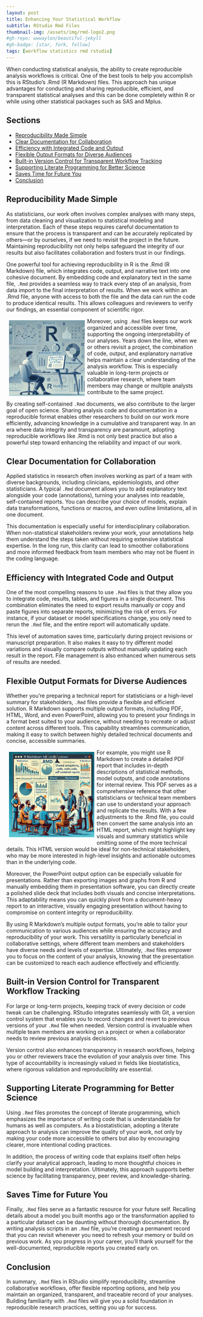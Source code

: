 ```yaml
---
layout: post
title: Enhancing Your Statistical Workflow 
subtitle: RStudio Rmd Files
thumbnail-img: /assets/img/rmd-logo2.png
#gh-repo: wwwaylon/beautiful-jekyll
#gh-badge: [star, fork, follow]
tags: [workflow statistics rmd rstudio]
---
```


When conducting statistical analysis, the ability to create reproducible analysis workflows is critical. One of the best tools to help you accomplish this is RStudio’s .Rmd (R Markdown) files. This approach has unique advantages for conducting and sharing reproducible, efficient, and transparent statistical analyses and this can be done completely within R or while using other statistical packages such as SAS and Mplus. 

<h2>Sections</h2>
<nav id="TableOfContents">
<ul>
<li><a href="#reproducibility-made-simple">Reproducibility Made Simple</a></li>
<li><a href="#clear-documentation-for-collaboration">Clear Documentation for Collaboration</a></li>
<li><a href="#efficiency-with-integrated-code-and-output">Efficiency with Integrated Code and Output</a></li>
<li><a href="#flexible-output-formats-for-diverse-audiences">Flexible Output Formats for Diverse Audiences</a></li>
<li><a href="#built-in-version-control-for-transparent-workflow-tracking">Built-in Version Control for Transparent Workflow Tracking</a></li>
<li><a href="#supporting-literate-programming-for-better-science">Supporting Literate Programming for Better Science</a></li>
<li><a href="#saves-time-for-future-you">Saves Time for Future You</a></li>
<li><a href="#conclusion">Conclusion</a></li>
</ul>
</nav>

<h2 id="reproducibility-made-simple">Reproducibility Made Simple</h2>

As statisticians, our work often involves complex analyses with many steps, from data cleaning and visualization to statistical modeling and interpretation. Each of these steps requires careful documentation to ensure that the process is transparent and can be accurately replicated by others—or by ourselves, if we need to revisit the project in the future. Maintaining reproducibility not only helps safeguard the integrity of our results but also facilitates collaboration and fosters trust in our findings.

One powerful tool for achieving reproducibility in R is the .Rmd (R Markdown) file, which integrates code, output, and narrative text into one cohesive document. By embedding code and explanatory text in the same file, `.Rmd` provides a seamless way to track every step of an analysis, from data import to the final interpretation of results. When we work within an .Rmd file, anyone with access to both the file and the data can run the code to produce identical results. This allows colleagues and reviewers to verify our findings, an essential component of scientific rigor.

<a href="https://www.google.com/">
<img align="left" width="200" height="200" src="/assets/img/rmd-logo.png" alt="image2" style="margin:5pt;"> </a> 

Moreover, using `.Rmd` files keeps our work organized and accessible over time, supporting the ongoing interpretability of our analyses. Years down the line, when we or others revisit a project, the combination of code, output, and explanatory narrative helps maintain a clear understanding of the analysis workflow. This is especially valuable in long-term projects or collaborative research, where team members may change or multiple analysts contribute to the same project.

By creating self-contained `.Rmd` documents, we also contribute to the larger goal of open science. Sharing analysis code and documentation in a reproducible format enables other researchers to build on our work more efficiently, advancing knowledge in a cumulative and transparent way. In an era where data integrity and transparency are paramount, adopting reproducible workflows like .Rmd is not only best practice but also a powerful step toward enhancing the reliability and impact of our work.

<h2 id="clear-documentation-for-collaboration">Clear Documentation for Collaboration </h2>

Applied statistics in research often involves working as part of a team with diverse backgrounds, including clinicians, epidemiologists, and other statisticians. A typical `.Rmd` document allows you to add explanatory text alongside your code (annotations), turning your analyses into readable, self-contained reports. You can describe your choice of models, explain data transformations, functions or macros, and even outline limitations, all in one document.

This documentation is especially useful for interdisciplinary collaboration. When non-statistical stakeholders review your work, your annotations help them understand the steps taken without requiring extensive statistical expertise. In the long run, this clarity can lead to smoother collaborations and more informed feedback from team members who may not be fluent in the coding language.

<h2 id="efficiency-with-integrated-code-and-output">Efficiency with Integrated Code and Output</h2>

One of the most compelling reasons to use `.Rmd` files is that they allow you to integrate code, results, tables, and figures in a single document. This combination eliminates the need to export results manually or copy and paste figures into separate reports, minimizing the risk of errors. For instance, if your dataset or model specifications change, you only need to rerun the `.Rmd` file, and the entire report will automatically update.

This level of automation saves time, particularly during project revisions or manuscript preparation. It also makes it easy to try different model variations and visually compare outputs without manually updating each result in the report. File management is also enhanced when numerous sets of results are needed. 

<h2 id="flexible-output-formats-for-diverse-audiences">Flexible Output Formats for Diverse Audiences</h2>

Whether you’re preparing a technical report for statisticians or a high-level summary for stakeholders, `.Rmd` files provide a flexible and efficient solution. R Markdown supports multiple output formats, including PDF, HTML, Word, and even PowerPoint, allowing you to present your findings in a format best suited to your audience, without needing to recreate or adjust content across different tools. This capability streamlines communication, making it easy to switch between highly detailed technical documents and concise, accessible summaries.   

<a href="https://www.google.com/">
<img align="left" width="225" height="225" src="/assets/img/rmd-logo3.png" alt="image3" style="margin:5pt;" > </a> 

For example, you might use R Markdown to create a detailed PDF report that includes in-depth descriptions of statistical methods, model outputs, and code annotations for internal review. This PDF serves as a comprehensive reference that other statisticians or technical team members can use to understand your approach and replicate the results. With a few adjustments to the .Rmd file, you could then convert the same analysis into an HTML report, which might highlight key visuals and summary statistics while omitting some of the more technical details. This HTML version would be ideal for non-technical stakeholders, who may be more interested in high-level insights and actionable outcomes than in the underlying code.   

Moreover, the PowerPoint output option can be especially valuable for presentations. Rather than exporting images and graphs from R and manually embedding them in presentation software, you can directly create a polished slide deck that includes both visuals and concise interpretations. This adaptability means you can quickly pivot from a document-heavy report to an interactive, visually engaging presentation without having to compromise on content integrity or reproducibility.    

By using R Markdown’s multiple output formats, you’re able to tailor your communication to various audiences while ensuring the accuracy and reproducibility of your work. This versatility is particularly beneficial in collaborative settings, where different team members and stakeholders have diverse needs and levels of expertise. Ultimately, `.Rmd` files empower you to focus on the content of your analysis, knowing that the presentation can be customized to reach each audience effectively and efficiently.

<h2 id="built-in-version-control-for-transparent-workflow-tracking">Built-in Version Control for Transparent Workflow Tracking</h2>

For large or long-term projects, keeping track of every decision or code tweak can be challenging. RStudio integrates seamlessly with Git, a version control system that enables you to record changes and revert to previous versions of your `.Rmd` file when needed. Version control is invaluable when multiple team members are working on a project or when a collaborator needs to review previous analysis decisions.

Version control also enhances transparency in research workflows, helping you or other reviewers trace the evolution of your analysis over time. This type of accountability is increasingly valued in fields like biostatistics, where rigorous validation and reproducibility are essential.

<h2 id="supporting-literate-programming-for-better-science">Supporting Literate Programming for Better Science</h2>

Using `.Rmd` files promotes the concept of literate programming, which emphasizes the importance of writing code that is understandable for humans as well as computers. As a biostatistician, adopting a literate approach to analysis can improve the quality of your work, not only by making your code more accessible to others but also by encouraging clearer, more intentional coding practices.

In addition, the process of writing code that explains itself often helps clarify your analytical approach, leading to more thoughtful choices in model building and interpretation. Ultimately, this approach supports better science by facilitating transparency, peer review, and knowledge-sharing.

<h2 id="saves-time-for-future-you">Saves Time for Future You</h2>

Finally, `.Rmd` files serve as a fantastic resource for your future self. Recalling details about a model you built months ago or the transformation applied to a particular dataset can be daunting without thorough documentation. By writing analysis scripts in an `.Rmd`  file, you’re creating a permanent record that you can revisit whenever you need to refresh your memory or build on previous work. As you progress in your career, you’ll thank yourself for the well-documented, reproducible reports you created early on.

<h2 id="conclusion">Conclusion</h2>

In summary, `.Rmd` files in RStudio simplify reproducibility, streamline collaborative workflows, offer flexible reporting options, and help you maintain an organized, transparent, and traceable record of your analyses. Building familiarity with `.Rmd` files will give you a solid foundation in reproducible research practices, setting you up for success.
